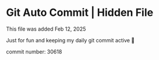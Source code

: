 # Git Auto Commit | Hidden File

This file was added Feb 12, 2025

Just for fun and keeping my daily git commit active 🤪

commit number: 30618
